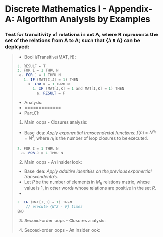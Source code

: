 # Discrete Mathematics I - Appendix-A: Algorithm Analysis by Examples

### Test for transitivity of relations in set A, where R represents the set of the relations from A to A; such that {A `R` A} can be deployed: 

> * Bool isTransitive(MAT, N):
> 
> ```java 
> 1. RESULT ← T
> 2. FOR I = 1 THRU N
>  a. FOR J = 1 THRU N
>    1. IF (MAT[I,J] = 1) THEN
>      a. FOR K = 1 THRU N
>        1. IF (MAT[J,K] = 1 and MAT[I,K] = 1) THEN
>          a. RESULT ← F
> ```
> * Analysis:
> * =============
> * Part.01:
> 1) Main loops - Closures analysis:
> - Base idea: _Apply exponential transcendental functions:_ $f(n) = N^{n_l} = N^2$; where ${n_l}$ is the number of loop closures to be executed.
>   
> ```java
> 2. FOR I = 1 THRU N
>   a. FOR J = 1 THRU N
> ```
> 
> 2) Main loops - An Insider look:
> - Base idea: _Apply additive identities on the previous exponential transcendentals._
> - Let $P$ be the number of elements in $M_R$ relations matrix, whose value is 1, in other words whose relations are positive in the set $R$.
> - 
>   
> ```java
> 1. IF (MAT[I,J] = 1) THEN
>     // execute {N^2 - P} times
> END
> ```
>
> 3) Second-order loops - Closures analysis:
>
> 4) Second-order loops - An Insider look:



